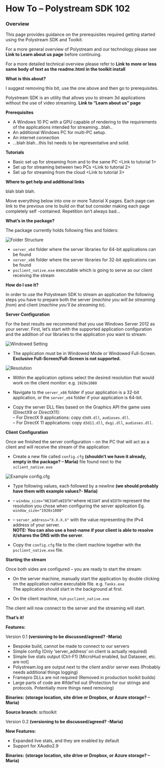 # How To – Polystream SDK 102

### Overview

This page provides guidance on the prerequisites required getting started using the Polystream SDK and Toolkit.

For a more general overview of Polystream and our technology please see **Link to Learn about us page** before continuing.

For a more detailed technical overview please refer to **Link to more or less same body of text as the readme.html in the toolkit install**

**What is this about?**

I suggest removing this bit, use the one above and then go to prerequisites.

Polystream SDK is an utility that allows you to stream 3d applications without the use of video streaming. **Link to “Learn about us” page**

**Prerequisites**

*  A Windows 10 PC with a GPU capable of rendering to the requirements of the applications intended for streaming…blah..
*  An additional Windows PC for multi-PC setup.
*  An internet connection
*  …blah blah…this list needs to be representative and solid.

**Tutorials**

*   Basic set up for streaming from and to the same PC <Link to tutorial 1>
*   Set up for streaming between two PCs <Link to tutorial 2>
*   Set up for streaming from the cloud <Link to tutorial 3>

**Where to get help and additional links**

blah blah blah.

Move everything below into one or more Tutorial X pages. Each page can link to the previous one to build on that but consider making each page completely self -contained. Repetition isn’t always bad…

**What’s in the package?**

The package currently holds following files and folders:

![Folder Structure](https://secureservercdn.net/160.153.137.163/zjb.f38.myftpupload.com/wp-content/uploads/2020/06/image-11.png)

*   `server_x64` folder where the server libraries for 64-bit applications can be found
*   `server_x86` folder where the server libraries for 32-bit applications can be found
*   `psclient_native.exe` executable which is going to serve as our client receiving the stream

**How do I use it?**

In order to use the Polystream SDK to stream an application the following steps you have to prepare both the server (_machine you will be streaming from_) and client (_machine you’ll be streaming to_).

**Server Configuration**

For the best results we recommend that you use Windows Server 2012 as your server. First, let’s start with the supported application configuration and the addition of our libraries to the application you want to stream:

![Windowed Setting](https://secureservercdn.net/160.153.137.163/zjb.f38.myftpupload.com/wp-content/uploads/2020/06/image-12.png)

*   The application must be in Windowed Mode or Windowed Full-Screen. **Exclusive Full-Screen/Full-Screen is not supported.**

![Resolution](https://secureservercdn.net/160.153.137.163/zjb.f38.myftpupload.com/wp-content/uploads/2020/06/image-13.png)

*   Within the application options select the desired resolution that would work on the client monitor: e.g. `1920x1080`  

*   Navigate to the `server_x86` folder if your application is a 32-bit application, or the `server_x64` folder if your application is 64-bit.  

*   Copy the server DLL files based on the Graphics API the game uses (DirectX9 or DirectX11):  
    – For DirectX 9 applications: copy `d3d9.dll`, `audioses.dll`.  
    – For DirectX 11 applications: copy `d3d11.dll`, `dxgi.dll`, `audioses.dll`.

**Client Configuration**

Once we finished the server configuration – on the PC that will act as a client and will receive the stream of the application:

*   Create a new file called `config.cfg` **(shouldn’t we have it already, empty in the package? – Maria)** file found next to the `sclient_native.exe`

![Example config.cfg](https://secureservercdn.net/160.153.137.163/zjb.f38.myftpupload.com/wp-content/uploads/2020/06/image-14.png)

*   Type following values, each followed by a newline **(we should probably have them with example values?- Maria)**
*   – `window_size="HEIGHTxWIDTH"`where `HEIGHT` and `WIDTH` represent the resolution you chose when configuring the server application Eg. `window_size="1920x1080"`
*   – `server_address="X.X.X.X"` with the value representing the IPv4 address of your server.  
    **NOTE: You can also use a host-name if your client is able to resolve it/shares the DNS with the server**.

*   Copy the `config.cfg` file to the client machine together with the `psclient_native.exe` file.

**Starting the stream**

Once both sides are configured – you are ready to start the stream:

*   On the server machine, manually start the application by double clicking on the application native executable file. e.g. `Tanks.exe`  
    The application should start in the background at first.  

*   On the client machine, run `psclient_native.exe`

The client will now connect to the server and the streaming will start.

**That’s it!**

**Features:**

Version 0.1 **(versioning to be discussed/agreed? -Maria)**

*   Bespoke build, cannot be made to connect to our servers
*   Simple config (Only ‘server_address’ on client is actually required) 
*   Simple live stats output (Ctrl-F1) [MicroHud enabled, but Dataseer, etc. are not]
*   Polystream.log are output next to the client and/or server exes (Probably needs additional things logging)
*   Framepro DLLs are not required (Removed in production toolkit builds)
*   Large parts of code are #ifdef’ed out (Protection for our strings and protocols. Potentially more things need removing)

**Binaries:** **(storage location, site drive or Dropbox, or Azure storage? – Maria)**

**Source branch:** sr/toolkit

Version 0.2 **(versioning to be discussed/agreed? -Maria)** 
 
**New Features:**

*   Expanded live stats, and they are enabled by default
*   Support for XAudio2.9

**Binaries:** **(storage location, site drive or Dropbox, or Azure storage? – Maria)**
